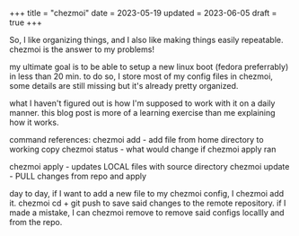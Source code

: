 +++
title = "chezmoi"
date = 2023-05-19
updated = 2023-06-05
draft = true
+++

So, I like organizing things, and I also like making things easily repeatable. 
chezmoi is the answer to my problems!

my ultimate goal is to be able to setup a new linux boot (fedora preferrably) in less than 20 min.
to do so, I store most of my config files in chezmoi, some details are still missing but 
it's already pretty organized.

what I haven't figured out is how I'm supposed to work with it on a daily manner. 
this blog post is more of a learning exercise than me explaining how it works.

command references:
chezmoi add - add file from home directory to working copy
chezmoi status - what would change if chezmoi apply ran

chezmoi apply - updates LOCAL files with source directory
chezmoi update - PULL changes from repo and apply

day to day, if I want to add a new file to my chezmoi config, I chezmoi add it.
chezmoi cd + git push to save said changes to the remote repository.
if I made a mistake, I can chezmoi remove to remove said configs locallly and from the repo.
